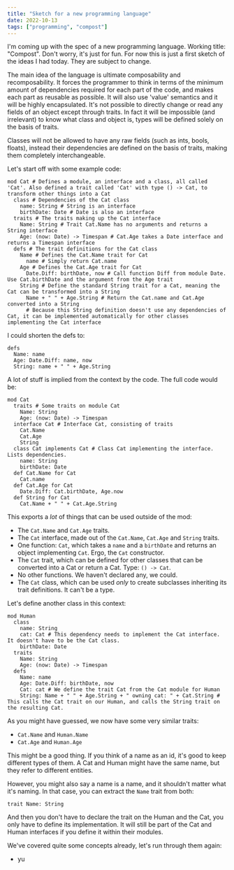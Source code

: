 ```yaml
---
title: "Sketch for a new programming language"
date: 2022-10-13
tags: ["programming", "compost"]
---
```


I'm coming up with the spec of a new programming language. Working title: "Compost". Don't worry, it's just for fun. For now this is just a first sketch of the ideas I had today. They are subject to change.

The main idea of the language is ultimate composability and recomposability. It forces the programmer to think in terms of the minimum amount of dependencies required for each part of the code, and makes
each part as reusable as possible. It will also use 'value' semantics and it will be highly encapsulated. It's not possible to directly change or read any fields of an object except through traits.
In fact it will be impossible (and irrelevant) to know what class and object is, types will be defined solely on the basis of traits.

Classes will not be allowed to have any raw fields (such as ints, bools, floats), instead their dependencies are defined on the basis of traits, making them completely interchangeable.

Let's start off with some example code:


```
mod Cat # Defines a module, an interface and a class, all called 'Cat'. Also defined a trait called 'Cat' with type () -> Cat, to transform other things into a Cat
  class # Dependencies of the Cat class
    name: String # String is an interface
    birthDate: Date # Date is also an interface
  traits # The traits making up the Cat interface
    Name: String # Trait Cat.Name has no arguments and returns a String interface
    Age: (now: Date) -> Timespan # Cat.Age takes a Date interface and returns a Timespan interface
  defs # The trait definitions for the Cat class
    Name # Defines the Cat.Name trait for Cat
      name # Simply return Cat.name
    Age # Defines the Cat.Age trait for Cat
      Date.Diff: birthDate, now # Call function Diff from module Date. Use Cat.birthDate and the argument from the Age trait
    String # Define the standard String trait for a Cat, meaning the Cat can be transformed into a String
      Name + " " + Age.String # Return the Cat.name and Cat.Age converted into a String
      # Because this String definition doesn't use any dependencies of Cat, it can be implemented automatically for other classes implementing the Cat interface
```

I could shorten the defs to:

```
defs
  Name: name
  Age: Date.Diff: name, now
  String: name + " " + Age.String
```

A lot of stuff is implied from the context by the code. The full code would be:

```
mod Cat
  traits # Some traits on module Cat
    Name: String
    Age: (now: Date) -> Timespan
  interface Cat # Interface Cat, consisting of traits
    Cat.Name
    Cat.Age
    String
  class Cat implements Cat # Class Cat implementing the interface. Lists dependencies.
    name: String
    birthDate: Date
  def Cat.Name for Cat
    Cat.name
  def Cat.Age for Cat
    Date.Diff: Cat.birthDate, Age.now
  def String for Cat
    Cat.Name + " " + Cat.Age.String
```

This exports a *lot* of things that can be used outside of the mod:
- The `Cat.Name` and `Cat.Age` traits.
- The `Cat` interface, made out of the `Cat.Name`, `Cat.Age` and `String` traits.
- One function: `Cat`, which takes a `name` and a `birthDate` and returns an object implementing `Cat`. Ergo, the `Cat` constructor.
- The `Cat` trait, which can be defined for other classes that can be converted into a Cat or return a Cat. Type: `() -> Cat`.
- No other functions. We haven't declared any, we could.
- The `Cat` class, which can be used *only* to create subclasses inheriting its trait definitions. It can't be a type.

Let's define another class in this context:

```
mod Human
  class
    name: String
    cat: Cat # This dependency needs to implement the Cat interface. It doesn't have to be the Cat class.
    birthDate: Date
  traits
    Name: String
    Age: (now: Date) -> Timespan
  defs
    Name: name
    Age: Date.Diff: birthDate, now
    Cat: cat # We define the trait Cat from the Cat module for Human
    String: Name + " " + Age.String + " owning cat: " + Cat.String # This calls the Cat trait on our Human, and calls the String trait on the resulting Cat.
```

As you might have guessed, we now have some very similar traits:
- `Cat.Name` and `Human.Name`
- `Cat.Age` and `Human.Age`

This might be a good thing. If you think of a name as an id, it's good to keep different types of them. A Cat and Human might have the same name, but they refer to different entities.

However, you might also say a name is a name, and it shouldn't matter what it's naming. In that case, you can extract the `Name` trait from both:

```
trait Name: String
```

And then you don't have to declare the trait on the Human and the Cat, you only have to define its implementation. It will still be part of the Cat and Human interfaces if you define it within their modules.


We've covered quite some concepts already, let's run through them again:
- yu 

